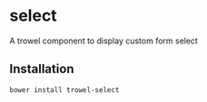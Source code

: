 # select
A trowel component to display custom form select

## Installation

```sh
bower install trowel-select
```
